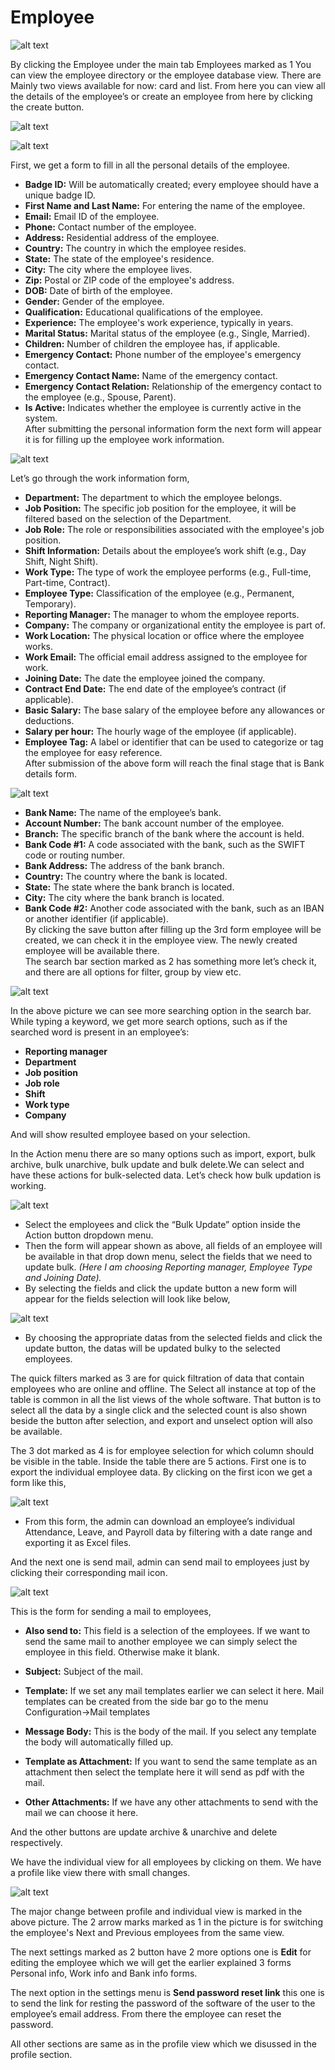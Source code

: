 # Employee

![alt text](employee/media/image-14.png)

By clicking the Employee under the main tab Employees marked as 1 You can view the employee directory or the employee database view. There are Mainly two views available for now: card and list. From here you can view all the details of the employee’s or create an employee from here by clicking the create button.

![alt text](employee/media/image-15.png)

![alt text](employee/media/image-16.png)

First, we get a form to fill in all the personal details of the employee.

- **Badge ID:** Will be automatically created; every employee should have a unique badge ID.
- **First Name and Last Name:** For entering the name of the employee.
- **Email:** Email ID of the employee.
- **Phone:** Contact number of the employee.
- **Address:** Residential address of the employee.
- **Country:** The country in which the employee resides.
- **State:** The state of the employee's residence.
- **City:** The city where the employee lives.
- **Zip:** Postal or ZIP code of the employee's address.
- **DOB:** Date of birth of the employee.
- **Gender:** Gender of the employee.
- **Qualification:** Educational qualifications of the employee.
- **Experience:** The employee's work experience, typically in years.
- **Marital Status:** Marital status of the employee (e.g., Single, Married).
- **Children:** Number of children the employee has, if applicable.
- **Emergency Contact:** Phone number of the employee's emergency contact.
- **Emergency Contact Name:** Name of the emergency contact.
- **Emergency Contact Relation:** Relationship of the emergency contact to the employee (e.g., Spouse, Parent).
- **Is Active:** Indicates whether the employee is currently active in the system.  
   After submitting the personal information form the next form will appear it is for filling up the employee work information.

![alt text](employee/media/image-17.png)

Let’s go through the work information form,

- **Department:** The department to which the employee belongs.
- **Job Position:** The specific job position for the employee, it will be filtered based on the selection of the Department.
- **Job Role:** The role or responsibilities associated with the employee's job position.
- **Shift Information:** Details about the employee’s work shift (e.g., Day Shift, Night Shift).
- **Work Type:** The type of work the employee performs (e.g., Full-time, Part-time, Contract).
- **Employee Type:** Classification of the employee (e.g., Permanent, Temporary).
- **Reporting Manager:** The manager to whom the employee reports.
- **Company:** The company or organizational entity the employee is part of.
- **Work Location:** The physical location or office where the employee works.
- **Work Email:** The official email address assigned to the employee for work.
- **Joining Date:** The date the employee joined the company.
- **Contract End Date:** The end date of the employee’s contract (if applicable).
- **Basic Salary:** The base salary of the employee before any allowances or deductions.
- **Salary per hour:** The hourly wage of the employee (if applicable).
- **Employee Tag:** A label or identifier that can be used to categorize or tag the employee for easy reference.  
   After submission of the above form will reach the final stage that is Bank details form.

![alt text](employee/media/image-18.png)

- **Bank Name:** The name of the employee’s bank.
- **Account Number:** The bank account number of the employee.
- **Branch:** The specific branch of the bank where the account is held.
- **Bank Code \#1:** A code associated with the bank, such as the SWIFT code or routing number.
- **Bank Address:** The address of the bank branch.
- **Country:** The country where the bank is located.
- **State:** The state where the bank branch is located.
- **City:** The city where the bank branch is located.
- **Bank Code \#2:** Another code associated with the bank, such as an IBAN or another identifier (if applicable).  
   By clicking the save button after filling up the 3rd form employee will be created, we can check it in the employee view. The newly created employee will be available there.  
  The search bar section marked as 2 has something more let’s check it, and there are all options for filter, group by view etc.

![alt text](employee/media/image-19.png)

In the above picture we can see more searching option in the search bar. While typing a keyword, we get more search options, such as if the searched word is present in an employee’s:

- **Reporting manager**
- **Department**
- **Job position**
- **Job role**
- **Shift**
- **Work type**
- **Company**

And will show resulted employee based on your selection.

In the Action menu there are so many options such as import, export, bulk archive, bulk unarchive, bulk update and bulk delete.We can select and have these actions for bulk-selected data. Let’s check how bulk updation is working.

![alt text](employee/media/image-20.png)

- Select the employees and click the “Bulk Update” option inside the Action button dropdown menu.
- Then the form will appear shown as above, all fields of an employee will be available in that drop down menu, select the fields that we need to update bulk. _(Here I am choosing Reporting manager, Employee Type and Joining Date)._
- By selecting the fields and click the update button a new form will appear for the fields selection will look like below,

![alt text](employee/media/image-21.png)

- By choosing the appropriate datas from the selected fields and click the update button, the datas will be updated bulky to the selected employees.

The quick filters marked as 3 are for quick filtration of data that contain employees who are online and offline. The Select all instance at top of the table is common in all the list views of the whole software. That button is to select all the data by a single click and the selected count is also shown beside the button after selection, and export and unselect option will also be available.

The 3 dot marked as 4 is for employee selection for which column should be visible in the table. Inside the table there are 5 actions. First one is to export the individual employee data. By clicking on the first icon we get a form like this,

![alt text](employee/media/image-22.png)

- From this form, the admin can download an employee’s individual Attendance, Leave, and Payroll data by filtering with a date range and exporting it as Excel files.

And the next one is send mail, admin can send mail to employees just by clicking their corresponding mail icon.

![alt text](employee/media/image-23.png)

This is the form for sending a mail to employees,

- **Also send to:** This field is a selection of the employees. If we want to send the same mail to another employee we can simply select the employee in this field. Otherwise make it blank.

- **Subject:** Subject of the mail.

- **Template:** If we set any mail templates earlier we can select it here. Mail templates can be created from the side bar go to the menu Configuration-\>Mail templates

- **Message Body:** This is the body of the mail. If you select any template the body will automatically filled up.

- **Template as Attachment:** If you want to send the same template as an attachment then select the template here it will send as pdf with the mail.

- **Other Attachments:** If we have any other attachments to send with the mail we can choose it here.

And the other buttons are update archive & unarchive and delete respectively.

We have the individual view for all employees by clicking on them. We have a profile like view there with small changes.

![alt text](employee/media/image-24.png)

The major change between profile and individual view is marked in the above picture. The 2 arrow marks marked as 1 in the picture is for switching the employee's Next and Previous employees from the same view.

The next settings marked as 2 button have 2 more options one is **Edit** for editing the employee which we will get the earlier explained 3 forms Personal info, Work info and Bank info forms.

The next option in the settings menu is **Send password reset link** this one is to send the link for resting the password of the software of the user to the employee’s email address. From there the employee can reset the password.

All other sections are same as in the profile view which we disussed in the profile section.
